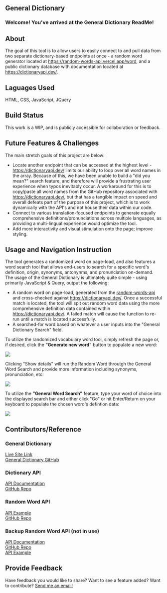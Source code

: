 General Dictionary
---
<h3>Welcome! You've arrived at the General Dictionary ReadMe!</h3>
<h2>About</h2>
<p>The goal of this tool is to allow users to easily connect to and pull data from two separate dictionary-based endpoints at once - a random word generator located at <a href="https://random-words-api.vercel.app/word">https://random-words-api.vercel.app/word</a>, and a public dictionary database with documentation located at <a href="https://dictionaryapi.dev/">https://dictionaryapi.dev/</a>.</p>
<h2>Laguages Used</h2>
<p>HTML, CSS, JavaScript, JQuery</p>
<h2>Build Status</h2>
<p>This work is a WIP, and is publicly accessible for collaboration or feedback. </p>
<h2>Future Features & Challenges</h2>
<p>The main stretch goals of this project are below:</p>
<ul>
<li>Locate another endpoint that can be accessed at the highest level - <a href="https://dictionaryapi.dev/">https://dictionaryapi.dev/</a> limits our ability to loop over all word names in the array. Because of this, we have been unable to build a "did you mean?" search feature, and therefore will provide a frustrating user experience when typos inevitably occur. A workaround for this is to copy/paste all word names from the GitHub repository associated with <a href="https://dictionaryapi.dev/">https://dictionaryapi.dev/</a>, but that has a tangible impact on speed and overall defeats part of the purpose of this project, which is to work dynamically with the API's and not house their data within our code.</li>
<li>Connect to various translation-focused endpoints to generate equally comprehensive definitions/pronunciations across multiple languages, as providing a multi-lingual experience would optimize the tool.</li>
<li>Add more interactivity and visual stimulation onto the page; improve styling.</li>
</ul>
<h2>Usage and Navigation Instruction</h2>
<p>The tool generates a randomized word on page-load, and also features a word search tool that allows end-users to search for a specific word's definition, origin, synonyms, antonynms, and pronunciation on-demand. The usage of the General Dictionary is ultimately quite simple - using primarily JavaScript & Query, output the following:</p>
<ul>
<li>A random word on page-load, generated from the <a href="https://random-words-api.vercel.app/word">random-words-api</a> and cross-checked against <a href="https://dictionaryapi.dev/">https://dictionaryapi.dev/</a>. Once a successful match is located, the tool will spit out random word data using the more comprehensive definition data contained within <a href="https://dictionaryapi.dev/">https://dictionaryapi.dev/</a>. A failed match will cause the function to re-run until a match is located successfully.</li>
<li>A searched-for word based on whatever a user inputs into the "General Dictionary Search" field.</li>
</ul>
<p>To utilize the randomized vocabulary word tool, simply refresh the page or, if desired, click the <strong>"Generate new word"</strong> button to populate a new word:</p>
<img src=https://imgur.com/v610jvk.png class="pics">
<br>
<p>Clicking "Show details" will run the Random Word throutgh the General Word Search and provide more information including synonyms, pronunciation, etc:</p>
<img src=https://imgur.com/e0G7zKv.png class="pics">
<br>
<p>To utilize the <strong>"General Word Search"</strong> feature, type your word of choice into the displayed search bar and either click "Go" or hit Enter/Return on your keyboard to populate the chosen word's defintion data:</p>
<img src=https://imgur.com/eVaNIDL.png class="pics">
<h2>Contributors/Reference</h2>
<h3>General Dictionary</h3>
<a href="https://general-dictionary.netlify.app/">Live Site Link<a><br>
<a href="https://github.com/nickdavis1018/general-dictionary">General Dictionary GitHub<a><br>
<h3>Dictionary API</h3>
<a href="https://dictionaryapi.dev/">API Documentation<a><br>
<a href="https://github.com/meetDeveloper/freeDictionaryAPI">GitHub Repo</a><br>
<h3>Random Word API</h3>
<a href="https://random-words-api.vercel.app/word">API Example<a><br>
<a href="https://github.com/mcnaveen/Random-Words-API">GitHub Repo</a><br>
<h3>Backup Random Word API (not in use)</h3>
<a href="https://random-word-api.herokuapp.com/home">API Documentation<a><br>
<a href="https://github.com/RazorSh4rk/random-word-api">GitHub Repo</a><br>
<a href="https://random-word-api.herokuapp.com/word?number=1">API Example</a><br>
<h2>Provide Feedback</h2>
<p>Have feedback you would like to share? Want to see a feature added? Want to contribute? <a href = "mailto: nickdavis1018@gmail.com">Send me an email!</a></p>
